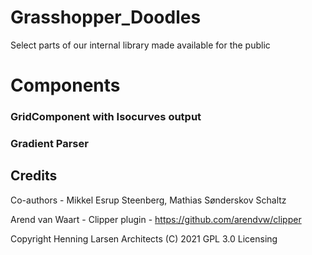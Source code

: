 # Grasshopper_Doodles
Select parts of our internal library made available for the public

# Components
### GridComponent with Isocurves output
### Gradient Parser




## Credits
Co-authors - Mikkel Esrup Steenberg, Mathias Sønderskov Schaltz

Arend van Waart - Clipper plugin - https://github.com/arendvw/clipper


Copyright Henning Larsen Architects (C) 2021
GPL 3.0 Licensing
